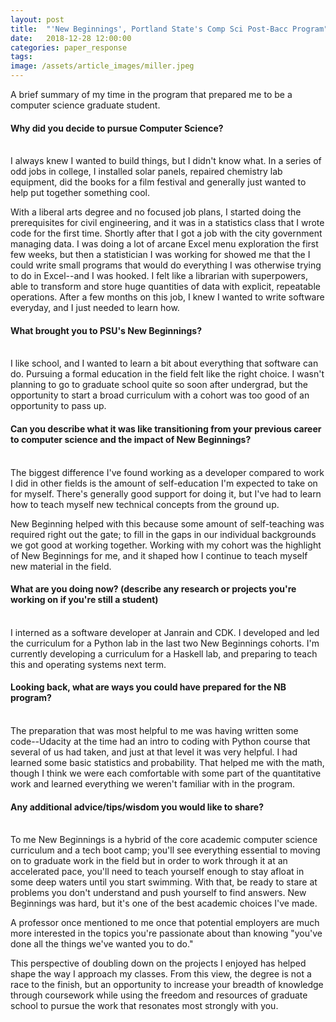 ```yaml
---
layout: post
title:  "'New Beginnings', Portland State's Comp Sci Post-Bacc Program"
date:   2018-12-28 12:00:00
categories: paper_response
tags: 
image: /assets/article_images/miller.jpeg
---
```


A brief summary of my time in the program that prepared me to be a computer science graduate student.

#### Why did you decide to pursue Computer Science?

<br>I always knew I wanted to build things, but I didn't know what. In a series of odd jobs in college, I installed solar panels, repaired chemistry lab equipment, did the books for a film festival and generally just wanted to help put together something cool.

With a liberal arts degree and no focused job plans, I started doing the prerequisites for civil engineering, and it was in a statistics class that I wrote code for the first time. Shortly after that I got a job with the city government managing data. I was doing a lot of arcane Excel menu exploration the first few weeks, but then a statistician I was working for showed me that the I could write small programs that would do everything I was otherwise trying to do in Excel--and I was hooked. I felt like a librarian with superpowers, able to transform and store huge quantities of data with explicit, repeatable operations. After a few months on this job, I knew I wanted to write software everyday, and I just needed to learn how.


#### What brought you to PSU's New Beginnings?

<br>I like school, and I wanted to learn a bit about everything that software can do. Pursuing a formal education in the field felt like the right choice. I wasn't planning to go to graduate school quite so soon after undergrad, but the opportunity to start a broad curriculum with a cohort was too good of an opportunity to pass up.


#### Can you describe what it was like transitioning from your previous career to computer science and the impact of New Beginnings?

<br>The biggest difference I've found working as a developer compared to work I did in other fields is the amount of self-education I'm expected to take on for myself. There's generally good support for doing it, but I've had to learn how to teach myself new technical concepts from the ground up.

New Beginning helped with this because some amount of self-teaching was required right out the gate; to fill in the gaps in our individual backgrounds we got good at working together. Working with my cohort was the highlight of New Beginnings for me, and it shaped how I continue to teach myself new material in the field.


#### What are you doing now? (describe any research or projects you're working on if you're still a student)

<br>I interned as a software developer at Janrain and CDK. I developed and led the curriculum for a Python lab in the last two New Beginnings cohorts. I'm currently developing a curriculum for a Haskell lab, and preparing to teach this and operating systems next term.


#### Looking back, what are ways you could have prepared for the NB program?

<br>The preparation that was most helpful to me was having written some code--Udacity at the time had an intro to coding with Python course that several of us had taken, and just at that level it was very helpful. I had learned some basic statistics and probability. That helped me with the math, though I think we were each comfortable with some part of the quantitative work and learned everything we weren't familiar with in the program. 


#### Any additional advice/tips/wisdom you would like to share?

<br>To me New Beginnings is a hybrid of the core academic computer science curriculum and a tech boot camp; you'll see everything essential to moving on to graduate work in the field but in order to work through it at an accelerated pace, you'll need to teach yourself enough to stay afloat in some deep waters until you start swimming. With that, be ready to stare at problems you don't understand and push yourself to find answers. New Beginnings was hard, but it's one of the best academic choices I've made.

A professor once mentioned to me once that potential employers are much more interested in the topics you're passionate about than knowing "you've done all the things we've wanted you to do." 

This perspective of doubling down on the projects I enjoyed has helped shape the way I approach my classes. From this view, the degree is not a race to the finish, but an opportunity to increase your breadth of knowledge through coursework while using the freedom and resources of graduate school to pursue the work that resonates most strongly with you.



